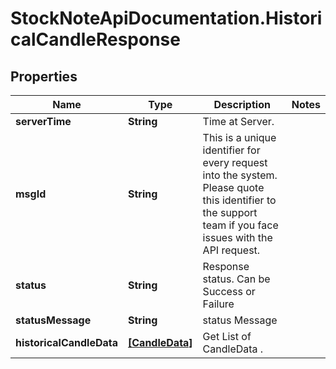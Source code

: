 # StockNoteApiDocumentation.HistoricalCandleResponse

## Properties
Name | Type | Description | Notes
------------ | ------------- | ------------- | -------------
**serverTime** | **String** | Time at Server. | 
**msgId** | **String** | This is a unique identifier for every request into the system. Please quote this identifier to the support team if you face issues with the API request. | 
**status** | **String** | Response status. Can be Success or Failure | 
**statusMessage** | **String** | status Message | 
**historicalCandleData** | [**[CandleData]**](CandleData.md) | Get List of CandleData . | 


